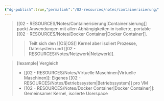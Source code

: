 ```yaml
---
{"dg-publish":true,"permalink":"/02-resources/notes/containerisierung/","tags":["informatik/virtualisierung/docker/container","informatik/virtualisierung/docker/konzept"],"noteIcon":"","updated":"2025-09-18T10:23:11.000+02:00"}
---
```



>[[02 - RESOURCES/Notes/Containerisierung\|Containerisierung]] packt Anwendungen mit allen Abhängigkeiten in isolierte, portable [[02 - RESOURCES/Notes/Docker Container\|Docker Container]].
>>Teilt sich den [[OS\|OS]] Kernel aber isoliert Prozesse, Dateisystem und [[02 - RESOURCES/Notes/Netzwerk\|Netzwerk]].

>[!example] Vergleich
>- [[02 - RESOURCES/Notes/Virtuelle Maschinen\|Virtuelle Maschinen]]: Eigenes [[02 - RESOURCES/Notes/Betriebssystem\|Betriebssystem]] pro VM
>- [[02 - RESOURCES/Notes/Docker Container\|Docker Container]]: Gemeinsamer Kernel, isolierte Userspace